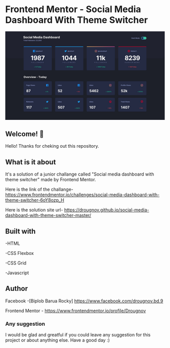 # Frontend Mentor - Social Media Dashboard With Theme Switcher

![Design preview for social media dashboard with theme switcher page](./design/desktop-design-dark.jpg)

## Welcome! 👋

Hello! Thanks for cheking out this repository.

## What is it about

It's a solution of a junior challange called "Social media dashboard with theme switcher" made by Frontend Mentor.

Here is the link of the challange-
https://www.frontendmentor.io/challenges/social-media-dashboard-with-theme-switcher-6oY8ozp_H

Here is the solution site url-
https://drougnov.github.io/social-media-dashboard-with-theme-switcher-master/

## Built with

-HTML

-CSS Flexbox

-CSS Grid

-Javascript

## Author

Facebook -[Biplob Barua Rocky] https://www.facebook.com/drougnov.bd.9

Frontend Mentor - https://www.frontendmentor.io/profile/Drougnov

### Any suggestion

I would be glad and greatful if you could leave any suggestion for this project or about anything else. Have a good day :)
